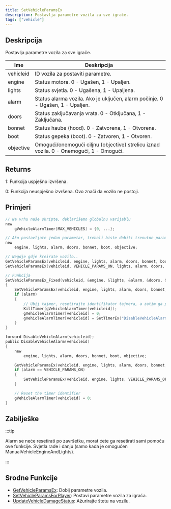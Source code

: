 ```yaml
---
title: SetVehicleParamsEx
description: Postavlja parametre vozila za sve igrače.
tags: ["vehicle"]
---
```


## Deskripcija

Postavlja parametre vozila za sve igrače.

| Ime       | Deskripcija                                                                             |
| --------- | --------------------------------------------------------------------------------------- |
| vehicleid | ID vozila za postaviti parametre.                                                       |
| engine    | Status motora. 0 - Ugašen, 1 - Upaljen.                                                 |
| lights    | Status svjetla. 0 - Ugašena, 1 - Upaljena.                                              |
| alarm     | Status alarma vozila. Ako je uključen, alarm počinje. 0 - Ugašen, 1 - Upaljen.          |
| doors     | Status zaključavanja vrata. 0 - Otključana, 1 - Zaključana.                             |
| bonnet    | Status haube (hood). 0 - Zatvorena, 1 - Otvorena.                                       |
| boot      | Status gepeka (boot). 0 - Zatvoren, 1 - Otvoren.                                        |
| objective | Omogući/onemogući ciljnu (objective) strelicu iznad vozila. 0 - Onemogući, 1 - Omogući. |

## Returns

1: Funkcija uspješno izvršena.

0: Funkcija neuspješno izvršena. Ovo znači da vozilo ne postoji.

## Primjeri

```c
// Na vrhu naše skripte, deklarišemo globalnu varijablu
new
    gVehicleAlarmTimer[MAX_VEHICLES] = {0, ...};

// Ako postavljate jedan parametar, trebali biste dobiti trenutne parametre kako se ne bi SVE promijenili
new
    engine, lights, alarm, doors, bonnet, boot, objective;

// Negdje gdje kreirate vozilo..
GetVehicleParamsEx(vehicleid, engine, lights, alarm, doors, bonnet, boot, objective);
SetVehicleParamsEx(vehicleid, VEHICLE_PARAMS_ON, lights, alarm, doors, bonnet, boot, objective); // SAMO parametar motora je promijenjen u VEHICLE_PARAMS_ON (1)

// Funkcija
SetVehicleParamsEx_Fixed(vehicleid, &engine, &lights, &alarm, &doors, &bonnet, &boot, &objective)
{
    SetVehicleParamsEx(vehicleid, engine, lights, alarm, doors, bonnet, boot, objective);
    if (alarm)
    {
        // Ubij tajmer, resetirajte identifikator tajmera, a zatim ga ponovo pokrenite ako je već bio pokrenut
        KillTimer(gVehicleAlarmTimer[vehicleid]);
        gVehicleAlarmTimer[vehicleid] = 0;
        gVehicleAlarmTimer[vehicleid] = SetTimerEx("DisableVehicleAlarm", 20000, false, "d", vehicleid);
    }
}

forward DisableVehicleAlarm(vehicleid);
public DisableVehicleAlarm(vehicleid)
{
    new
        engine, lights, alarm, doors, bonnet, boot, objective;

    GetVehicleParamsEx(vehicleid, engine, lights, alarm, doors, bonnet, boot, objective);
    if (alarm == VEHICLE_PARAMS_ON)
    {
        SetVehicleParamsEx(vehicleid, engine, lights, VEHICLE_PARAMS_OFF, doors, bonnet, boot, objective);
    }

    // Reset the timer identifier
    gVehicleAlarmTimer[vehicleid] = 0;
}
```

## Zabilješke

:::tip

Alarm se neće resetirati po završetku, morat ćete ga resetirati sami pomoću ove funkcije. Svjetla rade i danju (samo kada je omogućen ManualVehicleEngineAndLights).

:::

## Srodne Funkcije

- [GetVehicleParamsEx](GetVehicleParamsEx): Dobij parametre vozila.
- [SetVehicleParamsForPlayer](SetVehicleParamsForPlayer): Postavi parametre vozila za igrača.
- [UpdateVehicleDamageStatus](UpdateVehicleDamageStatus): Ažurirajte štetu na vozilu.
